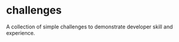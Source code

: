challenges
==========

A collection of simple challenges to demonstrate developer skill and experience.
